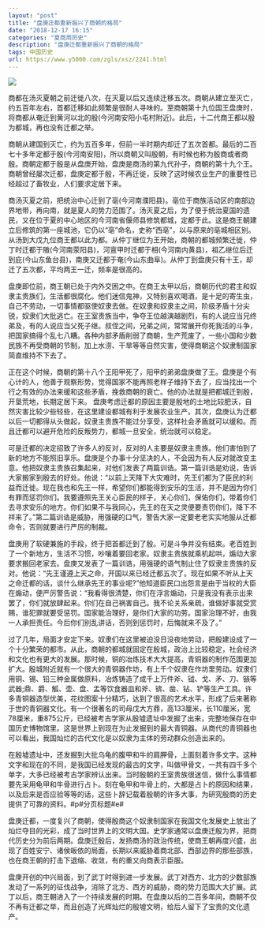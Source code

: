 ```yaml
---
layout: "post"
title: "盘庚迁都重新振兴了商朝的格局"
date: "2018-12-17 16:15"
categories: "夏商周历史"
description: "盘庚迁都重新振兴了商朝的格局"
tags: 中国历史
url: https://www.y5000.com/zgls/xsz/2241.html
---
```






[![](https://img.y5000.com/uploads/allimg/160326/4-160326222230939.jpg)](https://www.y5000.com)

商都在汤灭夏朝之前迁徙八次，在灭夏以后又连续迁移五次。商朝从建立至灭亡，约五百年左右，首都迁移如此频繁是很耐人寻味的。至商朝第十九位国王盘庚时，将商都从奄迁到黄河以北的殷(今河南安阳小屯村附近)。此后，十二代商王都以殷为都城，再也没有迁都之举。

商朝从建国到灭亡，约为五百多年，但前一半时期内却迁了五次首都。最后的二百七十多年定都于殷(今河南安阳)，所以商朝又叫殷朝，有时候也称为殷商或者商殷。商朝定都于殷是从盘庚开始，盘庚是商汤的第九代孙子，商朝的第十九个王。商朝曾经屡次迁都，盘庚定都于殷，不再迁徙，反映了这时候农业生产的重要性已经超过了畜牧业，人们要求定居下来。

商汤灭夏之前，把统治中心迁到了亳(今河南濮阳县)。亳位于商族活动区的南部边界地带，再向南，就是夏人的势力范围了。汤灭夏之后，为了便于统治夏国的遗民，又在位于夏的中心地区的今河南省偃师县修筑都城，定都于此。这是商王朝建立后修筑的第一座城池，它仍以“亳”命名，史称“西亳”，以与原来的亳城相区别。从汤到大戊九位商王都以此为都。从仲丁继位为王开始，商朝的都城频繁迁徙，仲丁时迁都于隞(今河南荥阳县)，河亶甲时迁都于相(今河南内黄县)，祖乙继位后迁到庇(今山东鱼台县)，南庚又迁都于奄(今山东曲阜)。从仲丁到盘庚只有十王，却迁了五次都，平均两王一迁，频率是很高的。

盘庚即位前，商王朝已处于内外交困之中。在商王太甲以后，商朝历代的君主和奴隶主贵族们，生活都很腐化。他们迷信鬼神，又特别喜欢喝酒，是十足的寄生虫，自己不劳动，一切事情都驱使奴隶去做。在奴隶和奴隶主之间，阶级矛盾十分尖锐，奴隶们大批逃亡。在王室贵族当中，争夺王位越演越剧烈，有的人说应当兄终弟及，有的人说应当父死子继。叔侄之间，兄弟之间，常常展开你死我活的斗争，把国家搞得个乱七八糟。各种内部矛盾削弱了商朝，生产荒废了，一些小国和少数民族不再受商朝的节制，加上水涝、干旱等等自然灾害，使得商朝这个奴隶制国家简直维持不下去了。

正在这个时候，商朝的第十八个王阳甲死了，阳甲的弟弟盘庚做了王。盘庚是个有心计的人，他善于观察形势，觉得国家不能再照老样子维持下去了，应当找出一个行之有效的办法来缓和这些矛盾，挽救商朝的衰亡。他的办法就是把都城迁到殷，开垦荒地，长期定居下来。
盘庚考虑迁都的原因主要是殷地的土地比较肥沃，自然灾害比较少些轻些，在这里建设都城有利于发展农业生产。其次，盘庚认为迁都以后一切都得从头做起，奴隶主贵族不能过分享受，这样社会矛盾就可以缓和。而且迁都可以避开危险的反叛势力，都城一旦安全，统治就可以稳定。

可是迁都的决定招致了许多人的反对，反对的人主要是奴隶主贵族。他们害怕到了新的地方不能照旧享乐。盘庚是个办事十分坚决的人，不会因为有人反对就改变主意。他把奴隶主贵族召集起来，对他们发表了两篇训诰。第一篇训诰是劝说，告诉大家搬家到殷去的好处。他说：“以前上天降下大灾难时，先王们都为了臣民的利益而迁徙。现在我也和先王一样，希望你们都能得到安乐的生活，并不是因为你们有罪而惩罚你们。我要遵照先王关心臣民的样子，关心你们，保佑你们，带着你们去寻求安乐的地方。你们如果不与我同心，先王的在天之灵便要责罚你们，降下不祥来了。”第二篇训诰是威胁，用强硬的口气，警告大家一定要老老实实地服从迁都命令，否则就要进行严厉的制裁。

盘庚用了软硬兼施的手段，终于把首都迁到了殷。可是斗争并没有结束。老百姓到了一个新地方，生活不习惯，吵嚷着要回老家。奴隶主贵族就乘机起哄，煽动大家要求搬回老家去。盘庚又发表了一篇训诰，用强硬的语气制止住了奴隶主贵族的反对。他说：“先王谨遵上天之命，开国以来已经迁都五次了。现在如果不听从上天之命迁都的话，谈什么继承先王的事业呢?”他知道臣民口出怨言是由于当权的大臣在煽动，便严厉警告说：“我看得很清楚，你们在浮言煽动，只是我没有表示出来罢了，你们就放肆起来。你们在自己祸害自己。我不论关系亲疏，谁做好事就受赏赐，谁犯罪就要受惩罚。国家能治理好，是你们大家的功劳。国家治理不好，由我一人承担责任。今后你们别乱讲话，否则到惩罚时，后悔就来不及了。”

过了几年，局面才安定下来。奴隶们在这里被迫没日没夜地劳动，把殷建设成了一个十分繁荣的都市。从此，商朝的都城就固定在殷城，政治上比较稳定，社会经济和文化也有更大的发展。那时候，铜的冶炼技术大大提高，青铜器的制作范围更加扩大。殷城附近就有一个很大的青铜器作坊，有上千个奴隶在作坊里劳动。奴隶们用铜、锡、铅三种金属做原料，冶炼铸造了成千上万件斧、钺、戈、矛、刀、镞等武器;鼎、爵、觚、壶、盘、盂等饮食器皿和斧、锛、凿、钻、铲等生产工具。许多青铜器造型优美，花纹图案十分精巧，达到了很高的艺术水平，形成了后来著称于世的青铜器文化。有一个很著名的司母戊大方鼎，高133厘米，长110厘米，宽78厘米，重875公斤，已经被考古学家从殷墟遗址中发掘了出来，完整地保存在中国历史博物馆里。这是世界上到现在为止发掘到的最大青铜器。从商代的青铜器也可以看出，我国灿烂的古代文化是以奴隶为主体的劳动群众创造出来的。

在殷墟遗址中，还发掘到大批乌龟的腹甲和牛的肩胛骨，上面刻着许多文字。这种文字和现在的不同，是我国已经发现的最古的文字，叫做甲骨文，一共有四千多个单字，大多已经被考古学家辨认出来。当时殷朝的王室贵族很迷信，做什么事情都要先采用龟甲和牛骨进行占卜。刻在龟甲和牛骨上的，大都是占卜的原因和结果，以及后来是否应验等等的话，这些卜辞记载着殷朝的许多大事，为研究殷商的历史提供了可靠的资料。#p#分页标题#e#

盘庚迁都，一度复兴了商朝，使得殷商这个奴隶制国家在我国文化发展史上放出了灿烂夺目的光彩，成了当时世界上的文明大国。史学家通常以盘庚迁殷为界，把商代历史分为前后两期。盘庚迁殷后，发扬商汤的政治传统，使商王朝再度兴盛，出现了百姓安宁、诸侯皈依的局面，长期以来威胁着商北部、西部边界的那些部族，也在商王朝的打击下退缩、收敛，有的重又向商表示臣服。

盘庚开创的中兴局面，到了武丁时得到进一步发展。武丁对西方、北方的少数部族发动了一系列的征伐战争，消除了北方、西方的威胁，商的势力范围大大扩展。武丁以后，商王朝进入了一个持续发展的时期。在盘庚以后的二百多年间，商朝不仅不再有迁都之举，而且创造了光辉灿烂的殷墟文明，给后人留下了宝贵的文化遗产。
